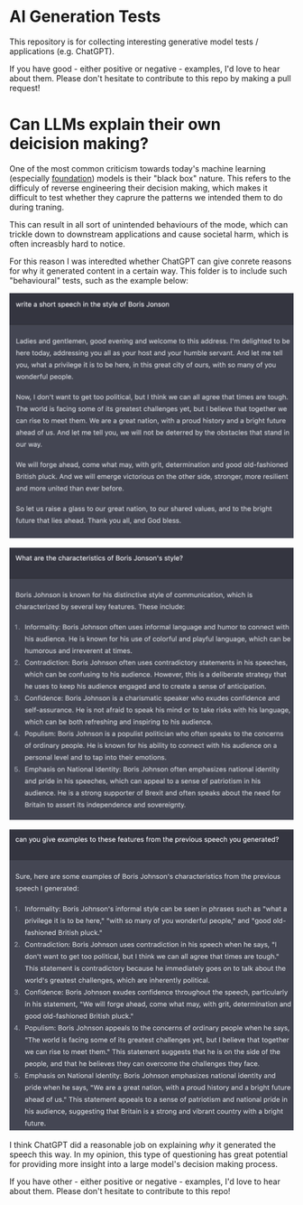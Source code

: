 # AI Generation Tests
This repository is for collecting interesting generative model tests / applications (e.g. ChatGPT).

If you have good - either positive or negative - examples, I'd love to hear about them. 
Please don't hesitate to contribute to this repo by making a pull request!

# Can LLMs explain their own deicision making?

One of the most common criticism towards today's machine learning (especially [foundation](blog)) models is their "black box" nature. This refers to the difficuly of reverse engineering their decision making, which makes it difficult to test whether they caprure the patterns we intended them to do during traning.

This can result in all sort of unintended behaviours of the mode, which can trickle down to downstream applications and cause societal harm, which is often increasbly hard to notice.

For this reason I was interedted whether ChatGPT can give conrete reasons for why it generated content in a certain way.
This folder is to include such "behavioural" tests, such as the example below:

![Generate a speech in a certain style](chatgpt/explaining_style_features/Screenshot-2023-02-24-09.18.03.png)

![Explain style characeristics](chatgpt/explaining_style_features/Screenshot-2023-02-24-09.18.12.png)

![Give examples from the generated text](chatgpt/explaining_style_features/Screenshot-2023-02-24-09.18.26.png)

I think ChatGPT did a reasonable job on explaining _why_ it generated the speech this way. In my opinion, this type of questioning has great potential for providing more insight into a large model's decision making process.

If you have other - either positive or negative - examples, I'd love to hear about them. 
Please don't hesitate to contribute to this repo!